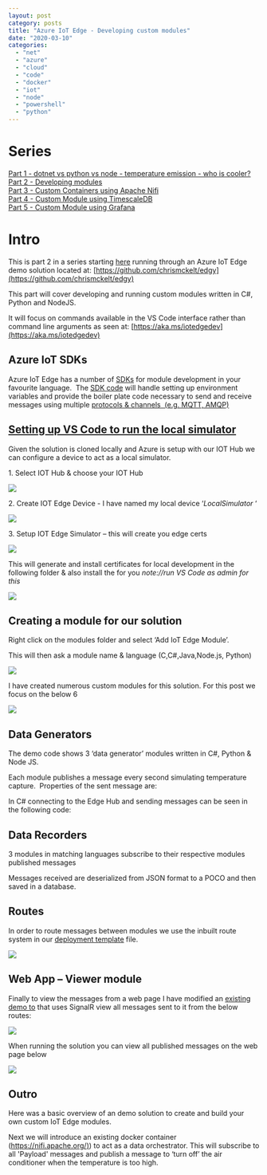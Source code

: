 ```yaml
---
layout: post
category: posts
title: "Azure IoT Edge - Developing custom modules"
date: "2020-03-10"
categories: 
  - "net"
  - "azure"
  - "cloud"
  - "code"
  - "docker"
  - "iot"
  - "node"
  - "powershell"
  - "python"
---
```


# Series

[Part 1 - dotnet vs python vs node - temperature emission - who is cooler?](https://dev.to/chris_mckelt/azure-iot-edge-who-is-cooler-dotnet-node-or-python-369m)  
[Part 2 - Developing modules](https://dev.to/chris_mckelt/azure-iot-edge-developing-custom-modules-df3)  
[Part 3 - Custom Containers using Apache Nifi](https://dev.to/chris_mckelt/azure-iot-edge-3rd-party-containers-3mi3)  
[Part 4 - Custom Module using TimescaleDB](https://dev.to/chris_mckelt/azure-iot-edge-using-timescaledb-on-the-edge-2ec1)  
[Part 5 - Custom Module using Grafana](https://dev.to/chris_mckelt/azure-iot-edge-using-grafana-on-the-edge-26na)

  

# Intro

This is part 2 in a series starting [here](http://blog.mckelt.com/2020/02/13/azure-iot-edge-creating-an-edge-reporting-solution/) running through an Azure IoT Edge demo solution located at: [https://github.com/chrismckelt/edgy](https://github.com/chrismckelt/edgy)

This part will cover developing and running custom modules written in C#, Python and NodeJS.

It will focus on commands available in the VS Code interface rather than command line arguments as seen at: [https://aka.ms/iotedgedev](https://aka.ms/iotedgedev)

## Azure IoT SDKs

Azure IoT Edge has a number of [SDKs](https://github.com/Azure/azure-iot-sdks) for module development in your favourite language.  The [SDK code](https://github.com/Azure/azure-iot-sdks) will handle setting up environment variables and provide the boiler plate code necessary to send and receive messages using multiple [protocols & channels  (e.g. MQTT, AMQP)](https://docs.microsoft.com/en-us/azure/iot-hub/iot-hub-devguide-protocols)

## [Setting up VS Code to run the local simulator](https://docs.microsoft.com/en-us/azure/iot-hub/iot-hub-devguide-protocols)

Given the solution is cloned locally and Azure is setup with our IOT Hub we can configure a device to act as a local simulator.

1\. Select IOT Hub & choose your IOT Hub

![](https://raw.githubusercontent.com/chrismckelt/chrismckelt.github.io/master/_posts/posts/images//77226837-4390bb80-6bb6-11ea-8a88-e03f10cc02eb.png)

2\. Create IOT Edge Device - I have named my local device ‘_LocalSimulator_ ‘

![](https://raw.githubusercontent.com/chrismckelt/chrismckelt.github.io/master/_posts/posts/images//77226840-4ab7c980-6bb6-11ea-8380-b0656965b968.png)

3\. Setup IOT Edge Simulator – this will create you edge certs

![](https://raw.githubusercontent.com/chrismckelt/chrismckelt.github.io/master/_posts/posts/images//77226898-bd28a980-6bb6-11ea-99cb-3f5a35dce53a.png)

This will generate and install certificates for local development in the following folder & also install the for you _note://run VS Code as admin for this_

![](https://raw.githubusercontent.com/chrismckelt/chrismckelt.github.io/master/_posts/posts/images//77226845-5905e580-6bb6-11ea-881e-46ca8640529b.png)

## Creating a module for our solution

Right click on the modules folder and select ‘Add IoT Edge Module’.

This will then ask a module name & language (C,C#,Java,Node.js, Python)

![](https://raw.githubusercontent.com/chrismckelt/chrismckelt.github.io/master/_posts/posts/images//77226850-615e2080-6bb6-11ea-9775-f2a18775b707.png)

I have created numerous custom modules for this solution. For this post we focus on the below 6

![](https://raw.githubusercontent.com/chrismckelt/chrismckelt.github.io/master/_posts/posts/images//77226855-67ec9800-6bb6-11ea-9af9-3bf33e1fbc44.png)

## Data Generators

The demo code shows 3 ‘data generator’ modules written in C#, Python & Node JS.

Each module publishes a message every second simulating temperature capture.  Properties of the sent message are:

<script src="https://gist.github.com/chrismckelt/0299fe4f6f81f7bebdb2792cec935508.js"></script>

In C# connecting to the Edge Hub and sending messages can be seen in the following code:

<script src="https://gist.github.com/chrismckelt/4a0769a626f433fb25903318b88c5311.js"></script>

## Data Recorders

3 modules in matching languages subscribe to their respective modules published messages

<script src="https://gist.github.com/chrismckelt/9b1a3923f31a657fa3a6ff9f1a9e417a.js"></script>

Messages received are deserialized from JSON format to a POCO and then saved in a database.

<script src="https://gist.github.com/chrismckelt/0fc37bda378ea94f694a2de8c1ca7a6e.js"></script>

## Routes

In order to route messages between modules we use the inbuilt route system in our [deployment template](https://github.com/chrismckelt/edgy/blob/master/deployment.debug.template.json) file.

![](https://raw.githubusercontent.com/chrismckelt/chrismckelt.github.io/master/_posts/posts/images//77226859-75a21d80-6bb6-11ea-9723-f7f977688da2.png)

## Web App – Viewer module

Finally to view the messages from a web page I have modified an [existing demo to](https://github.com/Azure-Samples/iot-edge-hmi-module) that uses SignalR view all messages sent to it from the below routes:

![](https://raw.githubusercontent.com/chrismckelt/chrismckelt.github.io/master/_posts/posts/images//77226864-7a66d180-6bb6-11ea-8e78-30165268a5d3.png)

When running the solution you can view all published messages on the web page below

![](https://raw.githubusercontent.com/chrismckelt/chrismckelt.github.io/master/_posts/posts/images//77226868-7f2b8580-6bb6-11ea-991e-f88f499d70b7.png)

## Outro

Here was a basic overview of an demo solution to create and build your own custom IoT Edge modules.

Next we will introduce an existing docker container ([https://nifi.apache.org/)](https://nifi.apache.org/)) to act as a data orchestrator. This will subscribe to all 'Payload' messages and publish a message to ‘turn off’ the air conditioner when the temperature is too high.
